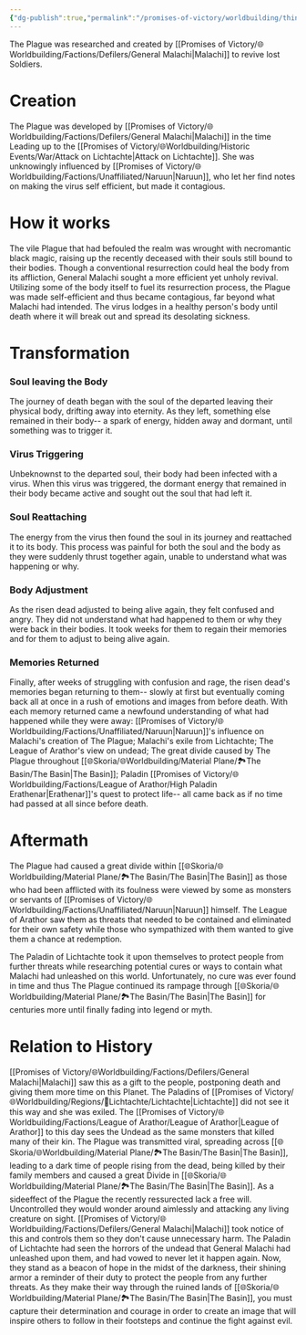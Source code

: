 ```yaml
---
{"dg-publish":true,"permalink":"/promises-of-victory/worldbuilding/things/the-plague/","title":"The Plague","noteIcon":"Thing","created":"2023-01-25T02:26:53.325+01:00","updated":"2023-05-12T20:10:46.258+02:00"}
---
```



The Plague was researched and created by [[Promises of Victory/🌐Worldbuilding/Factions/Defilers/General Malachi\|Malachi]] to revive lost Soldiers.

# Creation

The Plague was developed by [[Promises of Victory/🌐Worldbuilding/Factions/Defilers/General Malachi\|Malachi]] in the time Leading up to the  [[Promises of Victory/🌐Worldbuilding/Historic Events/War/Attack on Lichtachte\|Attack on Lichtachte]].
She was unknowingly influenced by [[Promises of Victory/🌐Worldbuilding/Factions/Unaffiliated/Naruun\|Naruun]], who let her find notes on making the virus self efficient, but made it contagious. 

# How it works
The vile Plague that had befouled the realm was wrought with necromantic black magic, raising up the recently deceased with their souls still bound to their bodies. Though a conventional resurrection could heal the body from its affliction, General Malachi sought a more efficient yet unholy revival. Utilizing some of the body itself to fuel its resurrection process, the Plague was made self-efficient and thus became contagious, far beyond what Malachi had intended. The virus lodges in a healthy person's body until death where it will break out and spread its desolating sickness.

# Transformation

### Soul leaving the Body
The journey of death began with the soul of the departed leaving their physical body, drifting away into eternity. As they left, something else remained in their body-- a spark of energy, hidden away and dormant, until something was to trigger it.

### Virus Triggering
Unbeknownst to the departed soul, their body had been infected with a virus. When this virus was triggered, the dormant energy that remained in their body became active and sought out the soul that had left it.

### Soul Reattaching 
The energy from the virus then found the soul in its journey and reattached it to its body. This process was painful for both the soul and the body as they were suddenly thrust together again, unable to understand what was happening or why. 

### Body Adjustment 
As the risen dead adjusted to being alive again, they felt confused and angry. They did not understand what had happened to them or why they were back in their bodies. It took weeks for them to regain their memories and for them to adjust to being alive again. 

### Memories Returned 
Finally, after weeks of struggling with confusion and rage, the risen dead's memories began returning to them-- slowly at first but eventually coming back all at once in a rush of emotions and images from before death. With each memory returned came a newfound understanding of what had happened while they were away: [[Promises of Victory/🌐Worldbuilding/Factions/Unaffiliated/Naruun\|Naruun]]'s influence on Malachi's creation of The Plague; Malachi's exile from Lichtachte; The League of Arathor's view on undead; The great divide caused by The Plague throughout [[🌐Skoria/🌐Worldbuilding/Material Plane/🏞️The Basin/The Basin\|The Basin]]; Paladin [[Promises of Victory/🌐Worldbuilding/Factions/League of Arathor/High Paladin Erathenar\|Erathenar]]'s quest to protect life-- all came back as if no time had passed at all since before death.


# Aftermath 
The Plague had caused a great divide within [[🌐Skoria/🌐Worldbuilding/Material Plane/🏞️The Basin/The Basin\|The Basin]] as those who had been afflicted with its foulness were viewed by some as monsters or servants of [[Promises of Victory/🌐Worldbuilding/Factions/Unaffiliated/Naruun\|Naruun]] himself. The League of Arathor saw them as threats that needed to be contained and eliminated for their own safety while those who sympathized with them wanted to give them a chance at redemption.

The Paladin of Lichtachte took it upon themselves to protect people from further threats while researching potential cures or ways to contain what Malachi had unleashed on this world. Unfortunately, no cure was ever found in time and thus The Plague continued its rampage through [[🌐Skoria/🌐Worldbuilding/Material Plane/🏞️The Basin/The Basin\|The Basin]] for centuries more until finally fading into legend or myth.


# Relation to History
[[Promises of Victory/🌐Worldbuilding/Factions/Defilers/General Malachi\|Malachi]] saw this as a gift to the people, postponing death and giving them more time on this Planet. The Paladins of [[Promises of Victory/🌐Worldbuilding/Regions/🏰Lichtachte/Lichtachte\|Lichtachte]] did not see it this way and she was exiled. The [[Promises of Victory/🌐Worldbuilding/Factions/League of Arathor/League of Arathor\|League of Arathor]] to this day sees the Undead as the same monsters that killed many of their kin. The Plague was transmitted viral, spreading across [[🌐Skoria/🌐Worldbuilding/Material Plane/🏞️The Basin/The Basin\|The Basin]], leading to a dark time of people rising from the dead, being killed by their family members and caused a great Divide in [[🌐Skoria/🌐Worldbuilding/Material Plane/🏞️The Basin/The Basin\|The Basin]]. As a sideeffect of the Plague the recently ressurected lack a free will. Uncontrolled they would wonder around aimlessly and attacking any living creature on sight. [[Promises of Victory/🌐Worldbuilding/Factions/Defilers/General Malachi\|Malachi]] took notice of this and controls them so they don't cause unnecessary harm. The Paladin of Lichtachte had seen the horrors of the undead that General Malachi had unleashed upon them, and had vowed to never let it happen again. Now, they stand as a beacon of hope in the midst of the darkness, their shining armor a reminder of their duty to protect the people from any further threats. As they make their way through the ruined lands of [[🌐Skoria/🌐Worldbuilding/Material Plane/🏞️The Basin/The Basin\|The Basin]], you must capture their determination and courage in order to create an image that will inspire others to follow in their footsteps and continue the fight against evil. 